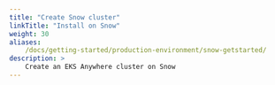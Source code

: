 ```yaml
---
title: "Create Snow cluster" 
linkTitle: "Install on Snow" 
weight: 30
aliases:
    /docs/getting-started/production-environment/snow-getstarted/
description: >
    Create an EKS Anywhere cluster on Snow
---
```

